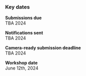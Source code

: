 ### Key dates

**Submissions due**<br>
TBA 2024


**Notifications sent**<br>
TBA 2024

**Camera-ready submission deadline**<br>
TBA 2024

**Workshop date**<br>
June 12th, 2024
